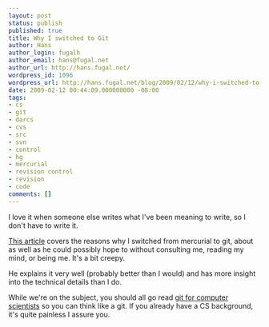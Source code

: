 ```yaml
---
layout: post
status: publish
published: true
title: Why I switched to Git
author: Hans
author_login: fugalh
author_email: hans@fugal.net
author_url: http://hans.fugal.net/
wordpress_id: 1096
wordpress_url: http://hans.fugal.net/blog/2009/02/12/why-i-switched-to-git
date: 2009-02-12 00:44:09.000000000 -08:00
tags:
- cs
- git
- darcs
- cvs
- src
- svn
- control
- hg
- mercurial
- revision control
- revision
- code
comments: []
---
```

I love it when someone else writes what I've been meaning to write, so I don't have to write it. 

<a href="http://www.rockstarprogrammer.org/post/2008/apr/06/differences-between-mercurial-and-git/">This article</a> covers the reasons why I switched from mercurial to git, about as well as he could possibly hope to without consulting me, reading my mind, or being me. It's a bit creepy.

He explains it very well (probably better than I would) and has more insight into the technical details than I do.

While we're on the subject, you should all go read <a href="http://eagain.net/articles/git-for-computer-scientists/">git for computer scientists</a> so you can think like a git. If you already have a CS background, it's quite painless I assure you.
